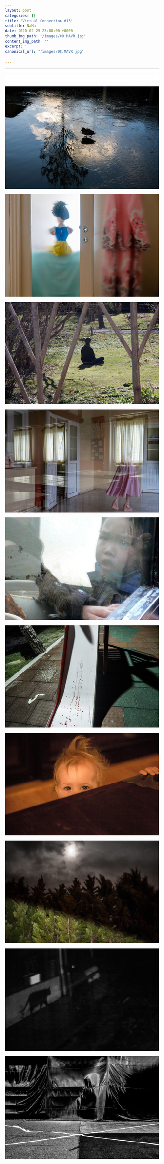 ```yaml
---
layout: post
categories: []
title: 'Virtual Connection #13'
subtitle: NaMa
date: 2020-02-25 23:00:00 +0000
thumb_img_path: "/images/08.MAVR.jpg"
content_img_path: ''
excerpt: ''
canonical_url: "/images/08.MAVR.jpg"

---
```

![](/images/bwok-2.jpg)

![](/images/01.MAVR_MG_9931.jpg)

![](/images/02.MAVR.jpg)

![](/images/03.MAVR_MG_6485.jpg)

![](/images/04.MAVR.jpg)

![](/images/05.MAVR.L1010404.jpg)

![](/images/06.MAVR.jpg)

![](/images/07.MAVR.jpg)

![](/images/08.MAVR.jpg)

![](/images/09.MAVR_MG_9982.jpg)

![](/images/10.MAVR.jpg)
